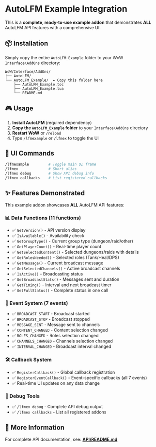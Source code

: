 # AutoLFM Example Integration

This is a **complete, ready-to-use example addon** that demonstrates **ALL** AutoLFM API features with a comprehensive UI.

## 📦 Installation

Simply copy the entire `AutoLFM_Example` folder to your WoW `Interface\AddOns` directory:

```
WoW/Interface/AddOns/
├── AutoLFM/
└── AutoLFM_Example/  ← Copy this folder here
    ├── AutoLFM_Example.toc
    ├── AutoLFM_Example.lua
    └── README.md
```

## 🎮 Usage

1. **Install AutoLFM** (required dependency)
2. **Copy the `AutoLFM_Example` folder** to your `Interface\AddOns` directory
3. **Restart WoW** or `/reload`
4. Type `/lfmexample` or `/lfmex` to toggle the UI

## 🎨 UI Commands

```bash
/lfmexample         # Toggle main UI frame
/lfmex              # Short alias
/lfmex debug        # Show API debug info
/lfmex callbacks    # List registered callbacks
```

## ✨ Features Demonstrated

This example addon showcases **ALL** AutoLFM API features:

### 📊 Data Functions (11 functions)
- ✅ `GetVersion()` - API version display
- ✅ `IsAvailable()` - Availability check
- ✅ `GetGroupType()` - Current group type (dungeon/raid/other)
- ✅ `GetPlayerCount()` - Real-time player count
- ✅ `GetSelectedContent()` - Selected dungeons/raids with details
- ✅ `GetRolesNeeded()` - Selected roles (Tank/Heal/DPS)
- ✅ `GetMessage()` - Current broadcast message
- ✅ `GetSelectedChannels()` - Active broadcast channels
- ✅ `IsActive()` - Broadcasting status
- ✅ `GetBroadcastStats()` - Messages sent and duration
- ✅ `GetTiming()` - Interval and next broadcast timer
- ✅ `GetFullStatus()` - Complete status in one call

### 🔔 Event System (7 events)
- ✅ `BROADCAST_START` - Broadcast started
- ✅ `BROADCAST_STOP` - Broadcast stopped
- ✅ `MESSAGE_SENT` - Message sent to channels
- ✅ `CONTENT_CHANGED` - Content selection changed
- ✅ `ROLES_CHANGED` - Roles selection changed
- ✅ `CHANNELS_CHANGED` - Channels selection changed
- ✅ `INTERVAL_CHANGED` - Broadcast interval changed

### 🛠️ Callback System
- ✅ `RegisterCallback()` - Global callback registration
- ✅ `RegisterEventCallback()` - Event-specific callbacks (all 7 events)
- ✅ Real-time UI updates on any data change

### 🐛 Debug Tools
- ✅ `/lfmex debug` - Complete API debug output
- ✅ `/lfmex callbacks` - List all registered addons

## 🔗 More Information

For complete API documentation, see: **[API/README.md](../README.md)**
